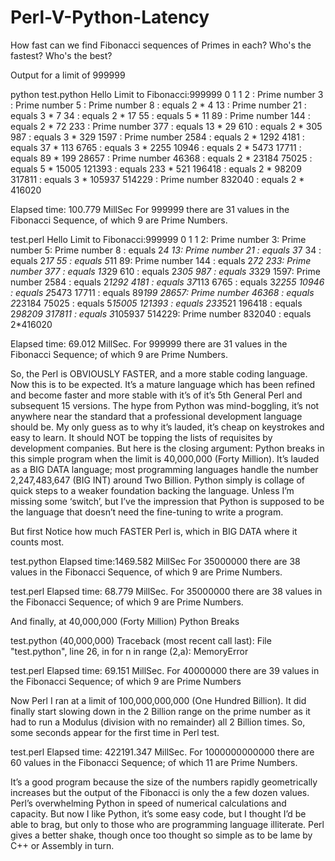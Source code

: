 # Perl-V-Python-Latency
How fast can we find Fibonacci sequences of Primes in each? Who's the fastest? Who's the best? 

Output for a limit of 999999
 
python test.python
Hello
Limit to Fibonacci:999999
0
1
1
2 : Prime number
3 : Prime number
5 : Prime number
8 : equals 2 * 4
13 : Prime number
21 : equals 3 * 7
34 : equals 2 * 17
55 : equals 5 * 11
89 : Prime number
144 : equals 2 * 72
233 : Prime number
377 : equals 13 * 29
610 : equals 2 * 305
987 : equals 3 * 329
1597 : Prime number
2584 : equals 2 * 1292
4181 : equals 37 * 113
6765 : equals 3 * 2255
10946 : equals 2 * 5473
17711 : equals 89 * 199
28657 : Prime number
46368 : equals 2 * 23184
75025 : equals 5 * 15005
121393 : equals 233 * 521
196418 : equals 2 * 98209
317811 : equals 3 * 105937
514229 : Prime number
832040 : equals 2 * 416020

Elapsed time: 100.779 MillSec
For 999999 there are 31 values
in the Fibonacci Sequence,
of which 9 are Prime Numbers.

test.perl
Hello
Limit to Fibonacci:999999
0
1
1
2: Prime number
3: Prime number
5: Prime number
8 : equals 2*4
13: Prime number
21 : equals 3*7
34 : equals 2*17
55 : equals 5*11
89: Prime number
144 : equals 2*72
233: Prime number
377 : equals 13*29
610 : equals 2*305
987 : equals 3*329
1597: Prime number
2584 : equals 2*1292
4181 : equals 37*113
6765 : equals 3*2255
10946 : equals 2*5473
17711 : equals 89*199
28657: Prime number
46368 : equals 2*23184
75025 : equals 5*15005
121393 : equals 233*521
196418 : equals 2*98209
317811 : equals 3*105937
514229: Prime number
832040 : equals 2*416020

Elapsed time: 69.012 MillSec.
For 999999 there are 31 values
in the Fibonacci Sequence;
of which 9 are Prime Numbers. 




So, the Perl is OBVIOUSLY FASTER, and a more stable coding language.  Now this is to be expected.  It’s a mature language which has been refined and become faster and more stable with it’s of it’s 5th General Perl and subsequent 15 versions.   The hype from Python was mind-boggling, it’s not anywhere near the standard that a professional development language should be.  My only guess as to why it’s lauded, it’s cheap on keystrokes and easy to learn.   It should NOT be topping the lists of requisites by development companies.  But here is the closing argument: Python breaks in this simple program when the limit is 40,000,000 (Forty Million).  It’s lauded as a BIG DATA language; most programming languages handle the number 2,247,483,647 (BIG INT) around Two Billion.  Python simply is collage of quick steps to a weaker foundation backing the language.  Unless I’m missing some ‘switch’, but I’ve the impression that Python is supposed to be the language that doesn’t need the fine-tuning to write a program. 

But first Notice how much FASTER Perl is, which in BIG DATA where it counts most.

 
test.python
Elapsed time:1469.582 MillSec
For 35000000 there are 38 values
in the Fibonacci Sequence,
of which 9 are Prime Numbers.

test.perl
Elapsed time: 68.779 MillSec.
For 35000000 there are 38 values
in the Fibonacci Sequence;
of which 9 are Prime Numbers.
 
And finally, at 40,000,000 (Forty Million) Python Breaks

 
test.python  (40,000,000)
Traceback (most recent call last):
  File "test.python", line 26, in <module>
    for n in range (2,a):
MemoryError
  
test.perl
Elapsed time: 69.151 MillSec.
For 40000000 there are 39 values
in the Fibonacci Sequence;
of which 9 are Prime Numbers 

Now Perl I ran at a limit of 100,000,000,000 (One Hundred Billion).  It did finally start slowing down in the 2 Billion range on the prime number as it had to run a Modulus (division with no remainder) all 2 Billion times.  So, some seconds appear for the first time in Perl test. 

test.perl 
Elapsed time: 422191.347 MillSec.
For 1000000000000 there are 60 values
in the Fibonacci Sequence;
of which 11 are Prime Numbers.

It’s a good program because the size of the numbers rapidly geometrically increases but the output of the Fibonacci is only the a few dozen values.   Perl’s overwhelming Python in speed of numerical calculations and capacity.   But now I like Python, it’s some easy code, but I thought I’d be able to brag, but only to those who are programming language illiterate.  Perl gives a better shake, though once too thought so simple as to be lame by C++ or Assembly in turn. 
